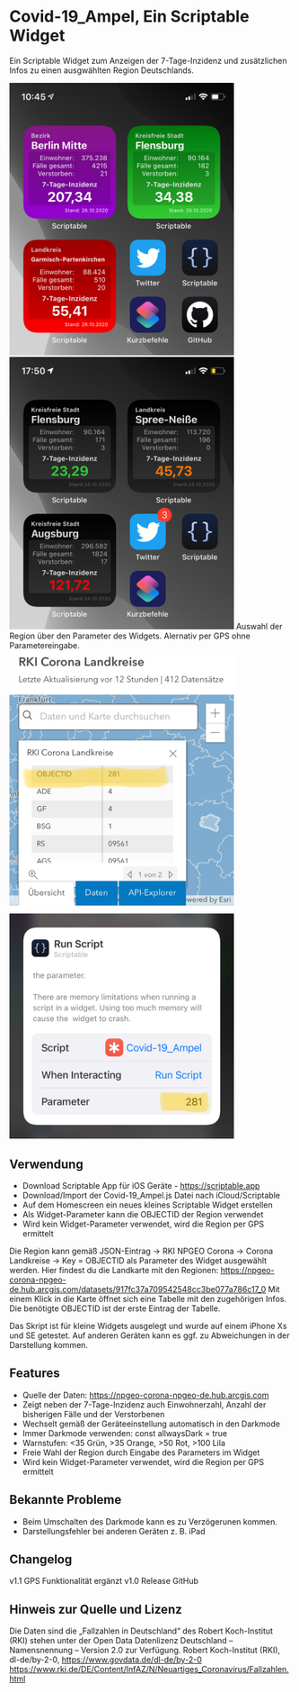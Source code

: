# Covid-19_Ampel, Ein Scriptable Widget
Ein Scriptable Widget zum Anzeigen der 7-Tage-Inzidenz und zusätzlichen Infos zu einen ausgwählten Region Deutschlands.

<img src="pic-1.jpg" width="400" /> &nbsp; <img src="pic-2.jpg" width="400" />
Auswahl der Region über den Parameter des Widgets. Alernativ per GPS ohne Parametereingabe.
<img src="pic-3.jpg" width="400" /> &nbsp; <img src="pic-4.jpg" width="400" />

## Verwendung

* Download Scriptable App für iOS Geräte - https://scriptable.app
* Download/Import der Covid-19_Ampel.js Datei nach iCloud/Scriptable
* Auf dem Homescreen ein neues kleines Scriptable Widget erstellen
* Als Widget-Parameter kann die OBJECTID der Region verwendet
* Wird kein Widget-Parameter verwendet, wird die Region per GPS ermittelt

Die Region kann gemäß JSON-Eintrag -> RKI NPGEO Corona -> Corona Landkreise -> Key = OBJECTID als Parameter des Widget ausgewählt werden.
Hier findest du die Landkarte mit den Regionen: https://npgeo-corona-npgeo-de.hub.arcgis.com/datasets/917fc37a709542548cc3be077a786c17_0
Mit einem Klick in die Karte öffnet sich eine Tabelle mit den zugehörigen Infos. Die benötigte OBJECTID ist der erste Eintrag der Tabelle. 

Das Skript ist für kleine Widgets ausgelegt und wurde auf einem iPhone Xs und SE getestet.
Auf anderen Geräten kann es ggf. zu Abweichungen in der Darstellung kommen.


## Features

* Quelle der Daten: https://npgeo-corona-npgeo-de.hub.arcgis.com
* Zeigt neben der 7-Tage-Inzidenz auch Einwohnerzahl, Anzahl der bisherigen Fälle und der Verstorbenen
* Wechselt gemäß der Geräteeinstellung automatisch in den Darkmode
* Immer Darkmode verwenden: const allwaysDark = true 
* Warnstufen: <35 Grün, >35 Orange, >50 Rot, >100 Lila 
* Freie Wahl der Region durch Eingabe des Parameters im Widget
* Wird kein Widget-Parameter verwendet, wird die Region per GPS ermittelt


## Bekannte Probleme

* Beim Umschalten des Darkmode kann es zu Verzögerunen kommen.
* Darstellungsfehler bei anderen Geräten z. B. iPad

## Changelog
v1.1 GPS Funktionalität ergänzt
v1.0 Release GitHub

## Hinweis zur Quelle und Lizenz
Die Daten sind die „Fallzahlen in Deutschland“ des Robert Koch-Institut (RKI) stehen unter der Open Data Datenlizenz Deutschland – Namensnennung – Version 2.0 zur Verfügung.
Robert Koch-Institut (RKI), dl-de/by-2-0, https://www.govdata.de/dl-de/by-2-0
https://www.rki.de/DE/Content/InfAZ/N/Neuartiges_Coronavirus/Fallzahlen.html
